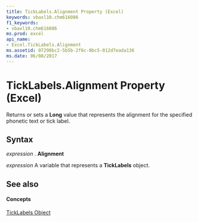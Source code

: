 ```yaml
---
title: TickLabels.Alignment Property (Excel)
keywords: vbaxl10.chm616086
f1_keywords:
- vbaxl10.chm616086
ms.prod: excel
api_name:
- Excel.TickLabels.Alignment
ms.assetid: 07298bc2-5b5b-2f6c-0bc5-012d7eada136
ms.date: 06/08/2017
---
```



# TickLabels.Alignment Property (Excel)

Returns or sets a **Long** value that represents the alignment for the specified phonetic text or tick label.


## Syntax

 _expression_ . **Alignment**

 _expression_ A variable that represents a **TickLabels** object.


## See also


#### Concepts


[TickLabels Object](ticklabels-object-excel.md)

